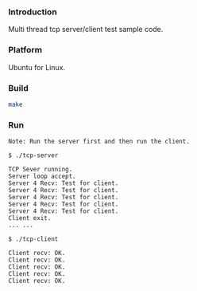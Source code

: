 ### Introduction

Multi thread tcp server/client test sample code.


### Platform

Ubuntu for Linux.


### Build

```bash
make
```


### Run

`Note: Run the server first and then run the client.`

```console
$ ./tcp-server

TCP Sever running.
Server loop accept.
Server 4 Recv: Test for client.
Server 4 Recv: Test for client.
Server 4 Recv: Test for client.
Server 4 Recv: Test for client.
Server 4 Recv: Test for client.
Client exit.
... ...
```

```console
$ ./tcp-client

Client recv: OK.
Client recv: OK.
Client recv: OK.
Client recv: OK.
Client recv: OK.
```
